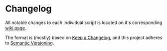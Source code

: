# Changelog

All notable changes to each individual script is located on it's corresponding [wiki page](https://github.com/StrangeRanger/macos-security-scripts/wiki).

The format is (mostly) based on [Keep a Changelog](https://keepachangelog.com/en/1.0.0/), and this project adheres to [Semantic Versioning](https://semver.org/spec/v2.0.0.html).
